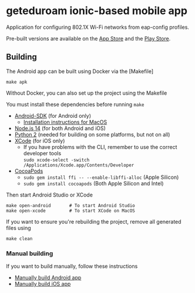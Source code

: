 # geteduroam ionic-based mobile app

Application for configuring 802.1X Wi-Fi networks from eap-config profiles.

Pre-built versions are available on the [App Store](https://apps.apple.com/no/app/geteduroam/id1504076137)
and the [Play Store](https://play.google.com/store/apps/details?id=app.eduroam.geteduroam).


## Building

The Android app can be built using Docker via the [Makefile]

	make apk

Without Docker, you can also set up the project using the Makefile

You must install these dependencies before running `make`

* [Android-SDK](https://developer.android.com/studio#downloads) (for Android only)
	* [Installation instructions for MacOS](ANDROID_STUDIO_MAC.md)
* [Node.js 14](NODE14.md) (for both Android and iOS)
* [Python 2](PYTHON2.md) (needed for building on some platforms, but not on all)
* [XCode](https://developer.apple.com/xcode/) (for iOS only)
	* If you have problems with the CLI, remember to use the correct developer tools  
	`sudo xcode-select -switch /Applications/Xcode.app/Contents/Developer`
* [CocoaPods](https://cocoapods.org)
	* `sudo gem install ffi -- --enable-libffi-alloc` (Apple Silicon)
	* `sudo gem install cocoapods` (Both Apple Silicon and Intel)

Then start Android Studio or XCode

	make open-android		# To start Android Studio
	make open-xcode  		# To start XCode on MacOS


If you want to ensure you're rebuilding the project,
remove all generated files using

	make clean


### Manual building

If you want to build manually, follow these instructions

* [Manually build Android app](DEV_ANDROID.md)
* [Manually build iOS app](DEV_IOS.md)
